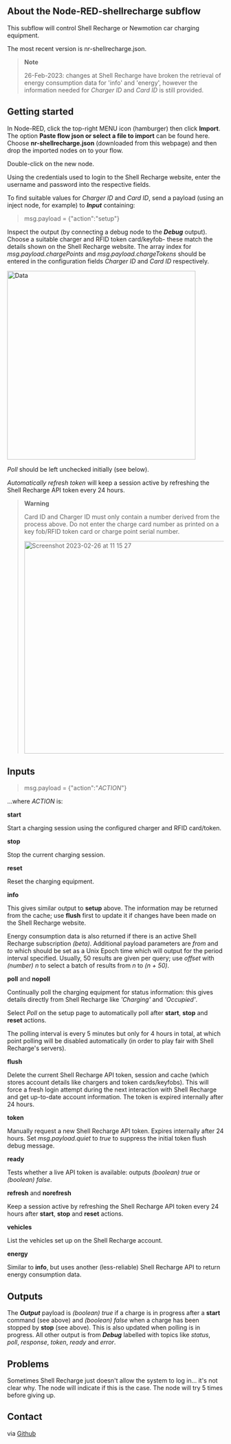 ## About the Node-RED-shellrecharge subflow

This subflow will control Shell Recharge or Newmotion car charging equipment.

The most recent version is nr-shellrecharge.json.

> __Note__
>
> 26-Feb-2023: changes at Shell Recharge have broken the retrieval of energy consumption data for 'info' and 'energy', however the information needed for _Charger ID_ and _Card ID_ is still provided.

## Getting started

In Node-RED, click the top-right MENU icon (hamburger) then click **Import**. The option **Paste flow json or select a file to import** can be found here. Choose **nr-shellrecharge.json** (downloaded from this webpage) and then drop the imported nodes on to your flow.

Double-click on the new node.

Using the credentials used to login to the Shell Recharge website, enter the username and password into the respective fields.

To find suitable values for _Charger ID_ and _Card ID_, send a payload (using an inject node, for example) to **_Input_** containing:

> msg.payload = {"action":"setup"}

Inspect the output (by connecting a debug node to the **_Debug_** output). Choose a suitable charger and RFID token card/keyfob- these match the details shown on the Shell Recharge website. The array index for _msg.payload.chargePoints_ and _msg.payload.chargeTokens_ should be entered in the configuration fields _Charger ID_ and _Card ID_ respectively.

<img width="438" alt="Data" src="https://user-images.githubusercontent.com/2021563/221404599-3fc7cf22-d4d2-4f6d-a7b0-1c2da7774fa2.png">

_Poll_ should be left unchecked initially (see below).

_Automatically refresh token_ will keep a session active by refreshing the Shell Recharge API token every 24 hours.

> __Warning__ 
>
> Card ID and Charger ID must only contain a number derived from the process above. Do not enter the charge card number as printed on a key fob/RFID token card or charge point serial number.
>
> <img width="493" alt="Screenshot 2023-02-26 at 11 15 27" src="https://user-images.githubusercontent.com/2021563/221416402-dcf6de7b-a260-4730-b201-865174e37598.png">

## Inputs

> msg.payload = {"action":"_ACTION_"}

...where _ACTION_ is:

**start**

Start a charging session using the configured charger and RFID card/token.

**stop**

Stop the current charging session.

**reset**

Reset the charging equipment.

**info**

This gives similar output to  **setup** above. The information may be returned from the cache; use **flush** first to update it if changes have been made on the Shell Recharge website.

Energy consumption data is also returned if there is an active Shell Recharge subscription _(beta)_. Additional payload parameters are _from_ and _to_ which should be set as a Unix Epoch time which will output for the period interval specified. Usually, 50 results are given per query; use _offset_ with _(number) n_ to select a batch of results from _n_ to _(n + 50)_.

**poll** and **nopoll**

Continually poll the charging equipment for status information: this gives details directly from Shell Recharge like _'Charging'_ and _'Occupied'_. 

Select _Poll_ on the setup page to automatically poll after **start**, **stop** and **reset** actions.

The polling interval is every 5 minutes but only for 4 hours in total, at which point polling will be disabled automatically (in order to play fair with Shell Recharge's servers).

**flush**

Delete the current Shell Recharge API token, session and cache (which stores account details like chargers and token cards/keyfobs). This will force a fresh login attempt during the next interaction with Shell Recharge and get up-to-date account information. The token is expired internally after 24 hours.

**token**

Manually request a new Shell Recharge API token. Expires internally after 24 hours. Set _msg.payload.quiet_ to _true_ to suppress the initial token flush debug message.

**ready**

Tests whether a live API token is available: outputs _(boolean) true_ or _(boolean) false_.

**refresh** and **norefresh**

Keep a session active by refreshing the Shell Recharge API token every 24 hours after **start**, **stop** and **reset** actions.

**vehicles**

List the vehicles set up on the Shell Recharge account.

**energy**

Similar to **info**, but uses another (less-reliable) Shell Recharge API to return energy consumption data.

## Outputs

The **_Output_** payload is _(boolean) true_ if a charge is in progress after a **start** command (see above) and _(boolean) false_ when a charge has been stopped by **stop** (see above). This is also updated when polling is in progress. All other output is from **_Debug_** labelled with topics like _status_, _poll_, _response_, _token_, _ready_ and _error_.

## Problems

Sometimes Shell Recharge just doesn't allow the system to log in... it's not clear why. The node will indicate if this is the case. The node will try 5 times before giving up.

## Contact

via [Github](https://github.com/dgthomson/nodered-shellrecharge)
